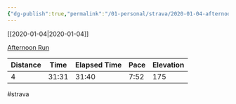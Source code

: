 ```yaml
---
{"dg-publish":true,"permalink":"/01-personal/strava/2020-01-04-afternoon-run/"}
---
```



[[2020-01-04\|2020-01-04]]

[Afternoon Run](https://www.strava.com/activities/2985936016)

| Distance | Time  | Elapsed Time | Pace | Elevation |
| -------- | ----- | ------------ | ---- | --------- |
| 4        | 31:31 | 31:40        | 7:52 | 175       |




#strava
